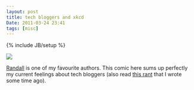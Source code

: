 ```yaml
---
layout: post
title: tech bloggers and xkcd
Date: 2011-03-24 23:41
tags: [misc]
---
```

{% include JB/setup %} 

![](http://dl.dropbox.com/u/179731/4071979061.png)

[Randall](http://xkcd.com/) is one of my favourite authors. This comic here
sums up perfectly my current feelings about tech bloggers (also read [this rant](http://aadm.github.com/2011-02-17-english-writers.html) that I wrote some time ago).
